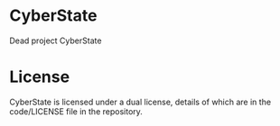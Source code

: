 # CyberState
Dead project CyberState
# License
CyberState is licensed under a dual license, details of which are in the code/LICENSE file in the repository.
